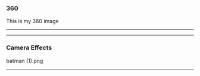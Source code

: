 ### 360

This is my 360 image

<script src="//360.vizor.io/scripts/embed.js" data-vizorurl="https://360.vizor.io/embed/v/j34l" ></script>

***







***


### Camera Effects

batman (1).png

***
